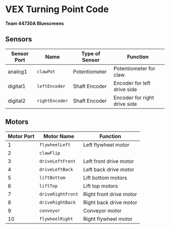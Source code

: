 # VEX Turning Point Code
**Team 44730A Bluescreens**


## Sensors

| Sensor Port | Name | Type of Sensor | Function |
|-------------|------|----------------|----------|
| analog1 | `clawPot` | Potentiometer | Potentiometer for claw |
| digital1 | `leftEncoder` | Shaft Encoder | Encoder for left drive side |
| digital2 | `rightEncoder` | Shaft Encoder | Encoder for right drive side |

## Motors 

| Motor Port | Motor Name | Function |
|-------------|------|----------|
| 1 | `flywheelLeft` | Left flywheel motor |
| 2 | `clawFlip` |  |
| 3 | `driveLeftFront` | Left front drive motor |
| 4 | `driveLeftBack` | Left back drive motor |
| 5 | `liftBottom` | Lift bottom motors |
| 6 | `liftTop` | Lift top motors |
| 7 | `driveRightFront` | Right front drive motor |
| 8 | `driveRightBack` | Right back drive motor |
| 9 | `conveyor` | Conveyor motor |
| 10 | `flywheelRight` | Right flywheel motor |
